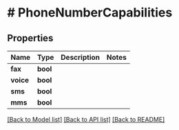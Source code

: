 # # PhoneNumberCapabilities

## Properties

Name | Type | Description | Notes
------------ | ------------- | ------------- | -------------
**fax** | **bool** |  |
**voice** | **bool** |  |
**sms** | **bool** |  |
**mms** | **bool** |  |

[[Back to Model list]](../../README.md#models) [[Back to API list]](../../README.md#endpoints) [[Back to README]](../../README.md)
